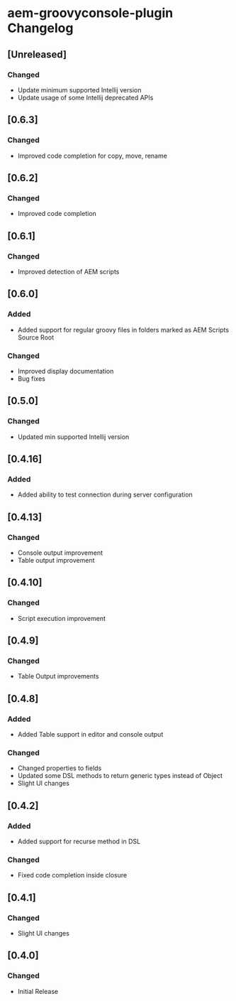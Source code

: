 <!-- Keep a Changelog guide -> https://keepachangelog.com -->

# aem-groovyconsole-plugin Changelog

## [Unreleased]
### Changed
- Update minimum supported Intellij version
- Update usage of some Intellij deprecated APIs

## [0.6.3]
### Changed
- Improved code completion for copy, move, rename

## [0.6.2]
### Changed
- Improved code completion

## [0.6.1]
### Changed
- Improved detection of AEM scripts

## [0.6.0]
### Added
- Added support for regular groovy files in folders marked as AEM Scripts Source Root

### Changed
- Improved display documentation
- Bug fixes

## [0.5.0]
### Changed
- Updated min supported Intellij version

## [0.4.16]
### Added
- Added ability to test connection during server configuration

## [0.4.13]
### Changed
- Console output improvement
- Table output improvement

## [0.4.10]
### Changed
- Script execution improvement

## [0.4.9]
### Changed
- Table Output improvements

## [0.4.8]
### Added
- Added Table support in editor and console output

### Changed
- Changed properties to fields
- Updated some DSL methods to return generic types instead of Object
- Slight UI changes

## [0.4.2]
### Added
- Added support for recurse method in DSL

### Changed
- Fixed code completion inside closure

## [0.4.1]
### Changed
- Slight UI changes

## [0.4.0]
### Changed
- Initial Release